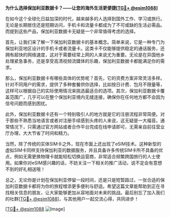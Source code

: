 **为什么选择保加利亚数据卡？——让您的海外生活更便捷[[TG💪+ @esim1088](https://t.me/s/esim1088)]**

在如今这个全球化日益加深的时代，越来越多的人选择到国外工作、学习或旅行。无论是长期居住还是短期访问，手机卡和流量卡都成为了不可或缺的生活必需品。而提到这些产品，保加利亚数据卡无疑是一个非常值得考虑的选择。

首先，让我们来了解一下保加利亚数据卡的基本概念。简单来说，它是一种专门为保加利亚地区设计的手机卡或者流量卡。这类卡不仅能够提供稳定的通话服务，还拥有超快的网络速度，这对于需要经常上网的人来说尤为重要。无论是在异国他乡处理紧急事务，还是享受高清视频流媒体的乐趣，保加利亚数据卡都能满足你的需求。

那么，保加利亚数据卡有哪些具体的优势呢？首先，它的资费方案非常灵活多样。针对不同用户的需求，提供了多种套餐供你选择，比如按日计费、包月不限量等，这样可以根据自己的实际使用情况来挑选最适合的选项。其次，保加利亚数据卡覆盖范围广，几乎可以在整个保加利亚境内无缝连接，确保你在任何地方都不会因为信号问题而感到困扰。

此外，保加利亚数据卡还有一个特别吸引人的地方就是它的注册流程非常简便。对于那些不熟悉当地语言或者对注册手续感到头疼的人来说，这无疑是一大福音。通常情况下，只需通过官方网站或者合作平台完成在线申请即可，无需亲自前往营业厅办理，大大节省了时间和精力。

当然，除了传统的实体SIM卡之外，现在市面上还出现了eSIM技术。这种新型的虚拟SIM卡同样支持保加利亚的数据服务，并且具备许多传统SIM卡所不具备的优点，例如无需更换物理卡就能轻松切换运营商，非常适合频繁跨国旅行的人士使用。如果你对eSIM感兴趣的话，不妨关注一下相关的推广活动，说不定会有意想不到的好礼相送哦！

总之，无论你是计划在保加利亚停留一段时间，还是只是短暂路过，一张合适的保加利亚数据卡都将为你的旅程增添更多便利与舒适。希望这篇文章能帮助到正在寻找相关信息的朋友，让大家能够更加从容地面对未来的挑战。最后别忘了加入我们的社群[[TG💪+ @esim1088](https://t.me/s/esim1088)]，与其他用户一起交流心得，共同进步！

[[TG💪+ @esim1088](https://t.me/s/esim1088) ![Image](https://i.postimg.cc/4NQfJmqS/Snipaste-2025-05-13-00-14-12.png)]